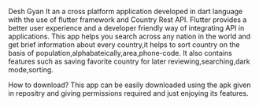 Desh Gyan
It an a cross platform application developed in dart language with the use of flutter framework and Country Rest API. Flutter provides a better user experience and a developer friendly way of integrating API in applications.
This app helps you search across any nation in the world and get brief information about every country,it helps to sort country on the basis of population,alphabateically,area,phone-code.
It also contains features such as saving favorite country for later reviewing,searching,dark mode,sorting.

How to download?
This app can be easily downloaded using the apk given in repositry and giving permissions required and just enjoying its features.
